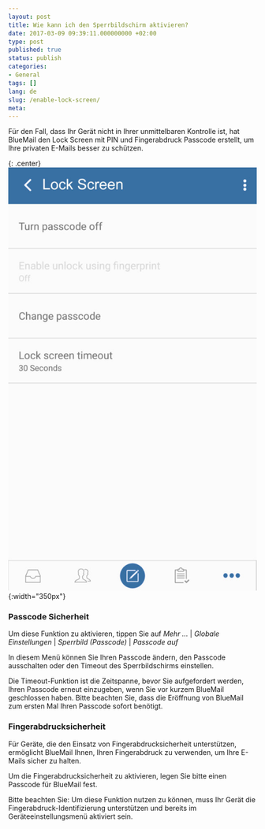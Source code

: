 ```yaml
---
layout: post
title: Wie kann ich den Sperrbildschirm aktivieren?
date: 2017-03-09 09:39:11.000000000 +02:00
type: post
published: true
status: publish
categories:
- General
tags: []
lang: de
slug: /enable-lock-screen/
meta:
---
```


Für den Fall, dass Ihr Gerät nicht in Ihrer unmittelbaren Kontrolle ist, hat BlueMail den Lock Screen mit PIN und Fingerabdruck Passcode erstellt, um Ihre privaten E-Mails besser zu schützen.

{: .center}
![Lockscreen](/assets/LockscreenBlue-601x1024.jpg){:width="350px"}

### Passcode Sicherheit

Um diese Funktion zu aktivieren, tippen Sie auf *Mehr ...* \| *Globale Einstellungen* \| *Sperrbild (Passcode)* \| *Passcode auf*

In diesem Menü können Sie Ihren Passcode ändern, den Passcode ausschalten oder den Timeout des Sperrbildschirms einstellen.

Die Timeout-Funktion ist die Zeitspanne, bevor Sie aufgefordert werden, Ihren Passcode erneut einzugeben, wenn Sie vor kurzem BlueMail geschlossen haben. Bitte beachten Sie, dass die Eröffnung von BlueMail zum ersten Mal Ihren Passcode sofort benötigt.

### Fingerabdrucksicherheit

Für Geräte, die den Einsatz von Fingerabdrucksicherheit unterstützen, ermöglicht BlueMail Ihnen, Ihren Fingerabdruck zu verwenden, um Ihre E-Mails sicher zu halten.

Um die Fingerabdrucksicherheit zu aktivieren, legen Sie bitte einen Passcode für BlueMail fest.

Bitte beachten Sie: Um diese Funktion nutzen zu können, muss Ihr Gerät die Fingerabdruck-Identifizierung unterstützen und bereits im Geräteeinstellungsmenü aktiviert sein.
